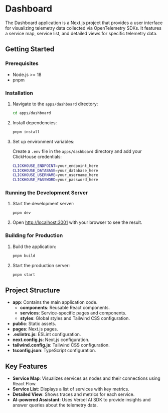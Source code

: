 # Dashboard

The Dashboard application is a Next.js project that provides a user interface for visualizing telemetry data collected via OpenTelemetry SDKs. It features a service map, service list, and detailed views for specific telemetry data.

## Getting Started

### Prerequisites

- Node.js >= 18
- pnpm

### Installation

1. Navigate to the `apps/dashboard` directory:

   ```bash
   cd apps/dashboard
   ```

2. Install dependencies:

   ```bash
   pnpm install
   ```

3. Set up environment variables:

   Create a `.env` file in the `apps/dashboard` directory and add your ClickHouse credentials:

   ```bash
   CLICKHOUSE_ENDPOINT=your_endpoint_here
   CLICKHOUSE_DATABASE=your_database_here
   CLICKHOUSE_USERNAME=your_username_here
   CLICKHOUSE_PASSWORD=your_password_here
   ```

### Running the Development Server

1. Start the development server:

   ```bash
   pnpm dev
   ```

2. Open [http://localhost:3001](http://localhost:3001) with your browser to see the result.

### Building for Production

1. Build the application:

   ```bash
   pnpm build
   ```

2. Start the production server:

   ```bash
   pnpm start
   ```

## Project Structure

- **app**: Contains the main application code.
  - **components**: Reusable React components.
  - **services**: Service-specific pages and components.
  - **styles**: Global styles and Tailwind CSS configuration.
- **public**: Static assets.
- **pages**: Next.js pages.
- **.eslintrc.js**: ESLint configuration.
- **next.config.js**: Next.js configuration.
- **tailwind.config.js**: Tailwind CSS configuration.
- **tsconfig.json**: TypeScript configuration.

## Key Features

- **Service Map**: Visualizes services as nodes and their connections using React Flow.
- **Service List**: Displays a list of services with key metrics.
- **Detailed View**: Shows traces and metrics for each service.
- **AI-powered Assistant**: Uses Vercel AI SDK to provide insights and answer queries about the telemetry data.
